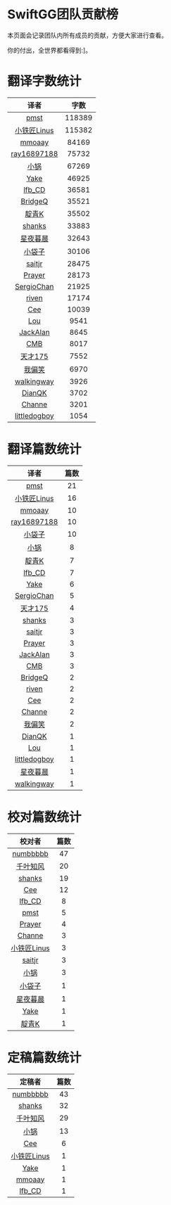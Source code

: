 
# SwiftGG团队贡献榜

本页面会记录团队内所有成员的贡献，方便大家进行查看。

你的付出，全世界都看得到:]。

# 翻译字数统计

| 译者 | 字数 |
| :------------: | :------------: |
| [pmst](http://www.jianshu.com/users/596f2ba91ce9/latest_articles) | 118389 |
| [小铁匠Linus](http://weibo.com/linusling) | 115382 |
| [mmoaay](http://blog.csdn.net/mmoaay) | 84169 |
| [ray16897188](http://www.jianshu.com/users/97c49dfd1f9f/latest_articles) | 75732 |
| [小锅](http://www.jianshu.com/users/3b40e55ec6d5/latest_articles) | 67269 |
| [Yake](http://blog.csdn.net/yake_099) | 46925 |
| [lfb_CD](http://weibo.com/lfbWb) | 36581 |
| [BridgeQ](http://wxgbridgeq.github.io/) | 35521 |
| [靛青K](http://www.dianqk.org/) | 35502 |
| [shanks](http://codebuild.me/) | 33883 |
| [ 星夜暮晨](undefined) | 32643 |
| [小袋子](http://daizi.me) | 30106 |
| [saitjr](http://www.brighttj.com) | 28475 |
| [Prayer](http://www.futantan.com) | 28173 |
| [SergioChan](https://github.com/SergioChan) | 21925 |
| [riven](http://weibo.com/riven0951) | 17174 |
| [Cee](https://github.com/Cee) | 10039 |
| [Lou](undefined) | 9541 |
| [JackAlan](http://ijack.pw/) | 8645 |
| [CMB](https://github.com/chenmingbiao) | 8017 |
| [天才175](http://weibo.com/u/2916092907) | 7552 |
| [我偏笑](http://blog.csdn.net/nsnirvana) | 6970 |
| [walkingway](http://chengway.in/) | 3926 |
| [DianQK](undefined) | 3702 |
| [Channe](undefined) | 3201 |
| [littledogboy](undefined) | 1054 |


# 翻译篇数统计

| 译者 | 篇数 |
| :------------: | :------------: |
| [pmst](http://www.jianshu.com/users/596f2ba91ce9/latest_articles) | 21 |
| [小铁匠Linus](http://weibo.com/linusling) | 16 |
| [mmoaay](http://blog.csdn.net/mmoaay) | 10 |
| [ray16897188](http://www.jianshu.com/users/97c49dfd1f9f/latest_articles) | 10 |
| [小袋子](http://daizi.me) | 10 |
| [小锅](http://www.jianshu.com/users/3b40e55ec6d5/latest_articles) | 8 |
| [靛青K](http://www.dianqk.org/) | 7 |
| [lfb_CD](http://weibo.com/lfbWb) | 7 |
| [Yake](http://blog.csdn.net/yake_099) | 6 |
| [SergioChan](https://github.com/SergioChan) | 5 |
| [天才175](http://weibo.com/u/2916092907) | 4 |
| [shanks](http://codebuild.me/) | 3 |
| [saitjr](http://www.brighttj.com) | 3 |
| [Prayer](http://www.futantan.com) | 3 |
| [JackAlan](http://ijack.pw/) | 3 |
| [CMB](https://github.com/chenmingbiao) | 3 |
| [BridgeQ](http://wxgbridgeq.github.io/) | 2 |
| [riven](http://weibo.com/riven0951) | 2 |
| [Cee](https://github.com/Cee) | 2 |
| [Channe](undefined) | 2 |
| [我偏笑](http://blog.csdn.net/nsnirvana) | 2 |
| [DianQK](undefined) | 1 |
| [Lou](undefined) | 1 |
| [littledogboy](undefined) | 1 |
| [ 星夜暮晨](undefined) | 1 |
| [walkingway](http://chengway.in/) | 1 |


# 校对篇数统计

| 校对者 | 篇数 |
| :------------: | :------------: |
| [numbbbbb](https://github.com/numbbbbb) | 47 |
| [千叶知风](http://weibo.com/xiaoxxiao) | 20 |
| [shanks](http://codebuild.me/) | 19 |
| [Cee](https://github.com/Cee) | 12 |
| [lfb_CD](http://weibo.com/lfbWb) | 8 |
| [pmst](http://www.jianshu.com/users/596f2ba91ce9/latest_articles) | 5 |
| [Prayer](http://www.futantan.com) | 4 |
| [Channe](undefined) | 3 |
| [小铁匠Linus](http://weibo.com/linusling) | 3 |
| [saitjr](http://www.brighttj.com) | 3 |
| [小锅](http://www.jianshu.com/users/3b40e55ec6d5/latest_articles) | 3 |
| [小袋子](http://daizi.me) | 1 |
| [星夜暮晨](http://www.jianshu.com/users/ef1058d2d851) | 1 |
| [Yake](http://blog.csdn.net/yake_099) | 1 |
| [靛青K](http://www.dianqk.org/) | 1 |


# 定稿篇数统计

| 定稿者 | 篇数 |
| :------------: | :------------: |
| [numbbbbb](https://github.com/numbbbbb) | 43 |
| [shanks](http://codebuild.me/) | 32 |
| [千叶知风](http://weibo.com/xiaoxxiao) | 29 |
| [小锅](http://www.jianshu.com/users/3b40e55ec6d5/latest_articles) | 13 |
| [Cee](https://github.com/Cee) | 6 |
| [小铁匠Linus](http://weibo.com/linusling) | 1 |
| [Yake](http://blog.csdn.net/yake_099) | 1 |
| [mmoaay](http://blog.csdn.net/mmoaay) | 1 |
| [lfb_CD](http://weibo.com/lfbWb) | 1 |